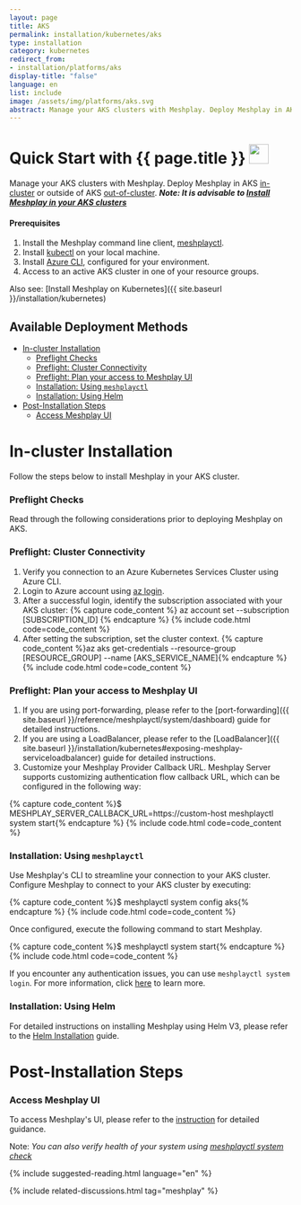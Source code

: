 ```yaml
---
layout: page
title: AKS
permalink: installation/kubernetes/aks
type: installation
category: kubernetes
redirect_from:
- installation/platforms/aks
display-title: "false"
language: en
list: include
image: /assets/img/platforms/aks.svg
abstract: Manage your AKS clusters with Meshplay. Deploy Meshplay in AKS in-cluster or out-of-cluster. 
---
```


<h1>Quick Start with {{ page.title }} <img src="{{ page.image }}" style="width:35px;height:35px;" /></h1>

Manage your AKS clusters with Meshplay. Deploy Meshplay in AKS [in-cluster](#in-cluster-installation) or outside of AKS [out-of-cluster](#out-of-cluster-installation). **_Note: It is advisable to [Install Meshplay in your AKS clusters](#install-meshplay-into-your-aks-cluster)_**

<div class="prereqs"><h4>Prerequisites</h4>
<ol>
<li>Install the Meshplay command line client, <a href="{{ site.baseurl }}/installation/meshplayctl" class="meshplay-light">meshplayctl</a>.</li>
<li>Install <a href="https://kubernetes.io/docs/tasks/tools/">kubectl</a> on your local machine.</li>
<li>Install <a href="https://learn.microsoft.com/en-us/cli/azure/install-azure-cli">Azure CLI</a>, configured for your environment.</li>
<li>Access to an active AKS cluster in one of your resource groups.</li>
</ol>
</div>

Also see: [Install Meshplay on Kubernetes]({{ site.baseurl }}/installation/kubernetes)

## Available Deployment Methods

- [In-cluster Installation](#in-cluster-installation)
    - [Preflight Checks](#preflight-checks)
    - [Preflight: Cluster Connectivity](#preflight-cluster-connectivity)
    - [Preflight: Plan your access to Meshplay UI](#preflight-plan-your-access-to-meshplay-ui)
    - [Installation: Using `meshplayctl`](#installation-using-meshplayctl)
    - [Installation: Using Helm](#installation-using-helm)
- [Post-Installation Steps](#post-installation-steps)
    - [Access Meshplay UI](#access-meshplay-ui)

# In-cluster Installation

Follow the steps below to install Meshplay in your AKS cluster.

### Preflight Checks

Read through the following considerations prior to deploying Meshplay on AKS.

### Preflight: Cluster Connectivity

1. Verify you connection to an Azure Kubernetes Services Cluster using Azure CLI.
1. Login to Azure account using [az login](https://learn.microsoft.com/en-us/cli/azure/authenticate-azure-cli).
1. After a successful login, identify the subscription associated with your AKS cluster:
{% capture code_content %} az account set --subscription [SUBSCRIPTION_ID] {% endcapture %}
{% include code.html code=code_content %}
1. After setting the subscription, set the cluster context.
{% capture code_content %}az aks get-credentials --resource-group [RESOURCE_GROUP] --name [AKS_SERVICE_NAME]{% endcapture %}
{% include code.html code=code_content %}

### Preflight: Plan your access to Meshplay UI

1. If you are using port-forwarding, please refer to the [port-forwarding]({{ site.baseurl }}/reference/meshplayctl/system/dashboard) guide for detailed instructions.
2. If you are using a LoadBalancer, please refer to the [LoadBalancer]({{ site.baseurl }}/installation/kubernetes#exposing-meshplay-serviceloadbalancer) guide for detailed instructions.
3. Customize your Meshplay Provider Callback URL. Meshplay Server supports customizing authentication flow callback URL, which can be configured in the following way:

{% capture code_content %}$ MESHPLAY_SERVER_CALLBACK_URL=https://custom-host meshplayctl system start{% endcapture %}
{% include code.html code=code_content %}

### Installation: Using `meshplayctl`

Use Meshplay's CLI to streamline your connection to your AKS cluster. Configure Meshplay to connect to your AKS cluster by executing:

{% capture code_content %}$ meshplayctl system config aks{% endcapture %}
{% include code.html code=code_content %}

Once configured, execute the following command to start Meshplay.

{% capture code_content %}$ meshplayctl system start{% endcapture %}
{% include code.html code=code_content %}

If you encounter any authentication issues, you can use `meshplayctl system login`. For more information, click [here](/guides/meshplayctl/authenticate-with-meshplay-via-cli) to learn more.

### Installation: Using Helm

For detailed instructions on installing Meshplay using Helm V3, please refer to the [Helm Installation](/installation/helm) guide.

# Post-Installation Steps

### Access Meshplay UI

To access Meshplay's UI, please refer to the [instruction](/tasks/accessing-meshplay-ui) for detailed guidance.

Note: _You can also verify health of your system using [meshplayctl system check](/reference/meshplayctl/system/check)_

{% include suggested-reading.html language="en" %}

{% include related-discussions.html tag="meshplay" %}

